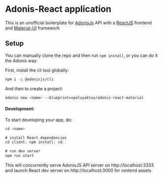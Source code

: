 # Adonis-React application

This is an unofficial boilerplate for [AdonisJs](https://adonisjs.com/) API with a [ReactJS](https://reactjs.org/) frontend and [Material-UI](https://material-ui.com) framework

## Setup

You can manually clone the repo and then run `npm install`, or you can do it the Adonis way:

First, install the cli tool globally:

```bash
npm i -g @adonisjs/cli
```

And then to create a project:

```bash
adonis new <name> --blueprint=vpoluyaktov/adonis-react-material
```

#### Development:
To start developing your app, do:

```js
cd <name>

# install React dependencies 
cd client; npm install; cd..

# run dev server
npm run start
```

This will concurrently serve AdonisJS API server on http://localhost:3333 and launch React dev server on http://localhost:3000 for rontend assets
